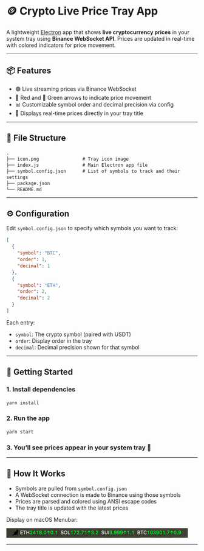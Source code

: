 # 🪙 Crypto Live Price Tray App

A lightweight [Electron](https://www.electronjs.org/) app that shows **live cryptocurrency prices** in your system tray using **Binance WebSocket API**. Prices are updated in real-time with colored indicators for price movement.

---

## 📦 Features

- 🟢 Live streaming prices via Binance WebSocket  
- 🔻 Red and 🔺 Green arrows to indicate price movement  
- 📊 Customizable symbol order and decimal precision via config  
- 📌 Displays real-time prices directly in your tray title  

---

## 📁 File Structure

```
.
├── icon.png                # Tray icon image
├── index.js                # Main Electron app file
├── symbol.config.json      # List of symbols to track and their settings
├── package.json
└── README.md
```

---

## ⚙️ Configuration

Edit `symbol.config.json` to specify which symbols you want to track:

```json
[
  {
    "symbol": "BTC",
    "order": 1,
    "decimal": 1
  },
  {
    "symbol": "ETH",
    "order": 2,
    "decimal": 2
  }
]
```

Each entry:

- `symbol`: The crypto symbol (paired with USDT)  
- `order`: Display order in the tray  
- `decimal`: Decimal precision shown for that symbol  

---

## 🚀 Getting Started

### 1. Install dependencies

```bash
yarn install
```

### 2. Run the app

```bash
yarn start
```

### 3. You’ll see prices appear in your system tray 🎉

---

## 🧠 How It Works

- Symbols are pulled from `symbol.config.json`  
- A WebSocket connection is made to Binance using those symbols  
- Prices are parsed and colored using ANSI escape codes  
- The tray title is updated with the latest prices  

Display on macOS Menubar:

![alt text](output.png)

---

